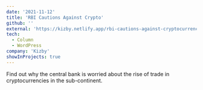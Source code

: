 ```yaml
---
date: '2021-11-12'
title: 'RBI Cautions Against Crypto'
github: ''
external: 'https://kizby.netlify.app/rbi-cautions-against-cryptocurrencies/'
tech:
  - Column
  - WordPress
company: 'Kizby'
showInProjects: true
---
```


Find out why the central bank is worried about the rise of trade in cryptocurrencies in the sub-continent.

